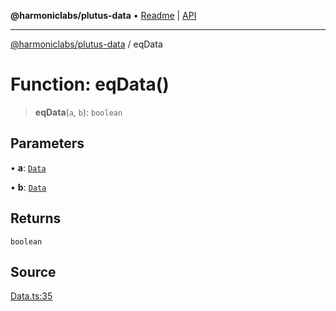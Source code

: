 **@harmoniclabs/plutus-data** • [Readme](../README.md) \| [API](../globals.md)

***

[@harmoniclabs/plutus-data](../README.md) / eqData

# Function: eqData()

> **eqData**(`a`, `b`): `boolean`

## Parameters

• **a**: [`Data`](../type-aliases/Data.md)

• **b**: [`Data`](../type-aliases/Data.md)

## Returns

`boolean`

## Source

[Data.ts:35](https://github.com/HarmonicLabs/plutus-data/blob/911664c/src/Data.ts#L35)
